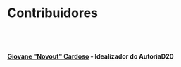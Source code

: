 # Contribuidores

<br />
<br />

#### [Giovane "Novout" Cardoso](https://novout.dev) - Idealizador do AutoriaD20

